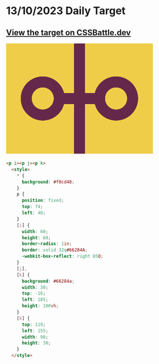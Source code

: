 # 13/10/2023 Daily Target

## [View the target on CSSBattle.dev](https://cssbattle.dev/play/eYBvFsoOkO05vlQ5M9pJ)

![Alt text](img/target_3faLZTq.png?raw=true "Target 13/10/2023")

```html
<p i><p j><p k>
  <style>
    * {
      background: #f0cd48;
    }
    p {
      position: fixed;
      top: 74;
      left: 40;
    }
    [i] {
      width: 60;
      height: 60;
      border-radius: 1in;
      border: solid 32q#66284A;
      -webkit-box-reflect: right 85Q;
    }
    [j],
    [k] {
      background: #66284a;
      width: 30;
      top: -16;
      left: 185;
      height: 100vh;
    }
    [k] {
      top: 119;
      left: 155;
      width: 90;
      height: 30;
    }
  </style>
```
